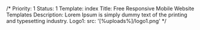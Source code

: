 /*
Priority: 1
Status: 1
Template: index
Title: Free Responsive Mobile Website Templates
Description: Lorem Ipsum is simply dummy text of the printing and typesetting industry.
Logo1:
  src: '[%uploads%]/logo1.png'
*/
